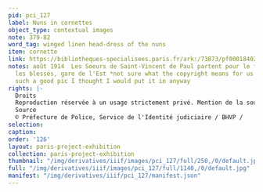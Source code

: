 ```yaml
---
pid: pci_127
label: Nuns in cornettes
object_type: contextual images
note: 379-82
word_tag: winged linen head-dress of the nuns
item: cornette
link: https://bibliotheques-specialisees.paris.fr/ark:/73873/pf0001840283
notes: août 1914  Les Soeurs de Saint-Vincent de Paul partent pour le front pour soigner
  les blessés, gare de l'Est *not sure what the copyright means for us but this is
  such a good pic I thought I would put it in anyway
rights: |-
  Droits
  Reproduction réservée à un usage strictement privé. Mention de la source obligatoire.
  Source
  © Préfecture de Police, Service de l'Identité judiciaire / BHVP /
selection: 
caption: 
order: '126'
layout: paris-project-exhibition
collection: paris-project-exhibition
thumbnail: "/img/derivatives/iiif/images/pci_127/full/250,/0/default.jpg"
full: "/img/derivatives/iiif/images/pci_127/full/1140,/0/default.jpg"
manifest: "/img/derivatives/iiif/pci_127/manifest.json"
---
```

